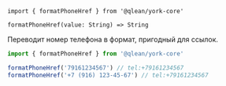 `import { formatPhoneHref } from '@qlean/york-core'`

`formatPhoneHref(value: String) => String`

Переводит номер телефона в формат, пригодный для ссылок.

```js static
import { formatPhoneHref } from '@qlean/york-core'

formatPhoneHref('79161234567') // tel:+79161234567
formatPhoneHref('+7 (916) 123-45-67') // tel:+79161234567
```
